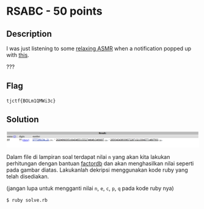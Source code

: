 # RSABC - 50 points
## Description
I was just listening to some [relaxing ASMR](https://youtu.be/J2g3lvNkAfI) when a notification popped up with [this](https://static.tjctf.org/68f148e8d4b5ceb8f9fa6da568db024c28b80b55891fba49880b76b35d436114_rsa.txt).

???
## Flag
```
tjctf{BOLm1QMWi3c}
```
## Solution
![](fctr.png)

Dalam file di lampiran soal terdapat nilai `n` yang akan kita lakukan perhitungan dengan bantuan [factordb](http://factordb.com/) dan akan menghasilkan nilai seperti pada gambar diatas. Lakukanlah dekripsi menggunakan kode ruby yang telah disediakan.

(jangan lupa untuk mengganti nilai `n`, `e`, `c`, `p`, `q` pada kode ruby nya)
```
$ ruby solve.rb
```
